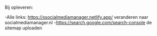 Bij opleveren:


-Alle links: https://ssocialmediamanager.netlify.app/ veranderen naar socialmediamanager.nl
-https://search.google.com/search-console de sitemap uploaden

